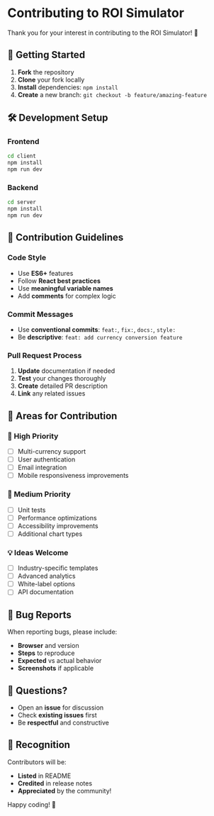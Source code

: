 # Contributing to ROI Simulator

Thank you for your interest in contributing to the ROI Simulator! 🎉

## 🚀 Getting Started

1. **Fork** the repository
2. **Clone** your fork locally
3. **Install** dependencies: `npm install`
4. **Create** a new branch: `git checkout -b feature/amazing-feature`

## 🛠️ Development Setup

### Frontend
```bash
cd client
npm install
npm run dev
```

### Backend
```bash
cd server
npm install
npm run dev
```

## 📝 Contribution Guidelines

### Code Style
- Use **ES6+** features
- Follow **React best practices**
- Use **meaningful variable names**
- Add **comments** for complex logic

### Commit Messages
- Use **conventional commits**: `feat:`, `fix:`, `docs:`, `style:`
- Be **descriptive**: `feat: add currency conversion feature`

### Pull Request Process
1. **Update** documentation if needed
2. **Test** your changes thoroughly
3. **Create** detailed PR description
4. **Link** any related issues

## 🎯 Areas for Contribution

### 🌟 High Priority
- [ ] Multi-currency support
- [ ] User authentication
- [ ] Email integration
- [ ] Mobile responsiveness improvements

### 🔧 Medium Priority
- [ ] Unit tests
- [ ] Performance optimizations
- [ ] Accessibility improvements
- [ ] Additional chart types

### 💡 Ideas Welcome
- [ ] Industry-specific templates
- [ ] Advanced analytics
- [ ] White-label options
- [ ] API documentation

## 🐛 Bug Reports

When reporting bugs, please include:
- **Browser** and version
- **Steps** to reproduce
- **Expected** vs actual behavior
- **Screenshots** if applicable

## 💬 Questions?

- Open an **issue** for discussion
- Check **existing issues** first
- Be **respectful** and constructive

## 🙏 Recognition

Contributors will be:
- **Listed** in README
- **Credited** in release notes
- **Appreciated** by the community!

Happy coding! 🚀